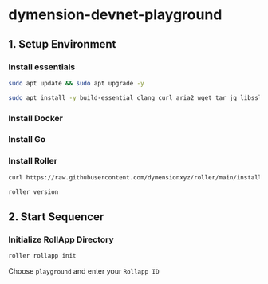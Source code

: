 # dymension-devnet-playground

## 1. Setup Environment
### Install essentials
```Bash
sudo apt update && sudo apt upgrade -y
```
```Bash
sudo apt install -y build-essential clang curl aria2 wget tar jq libssl-dev pkg-config make
```
### Install Docker

### Install Go


### Install Roller
```Bash
curl https://raw.githubusercontent.com/dymensionxyz/roller/main/install.sh | bash
```
```Bash
roller version
```
## 2. Start Sequencer
### Initialize RollApp Directory
```Bash
roller rollapp init
```
Choose `playground` and enter your `Rollapp ID`
























